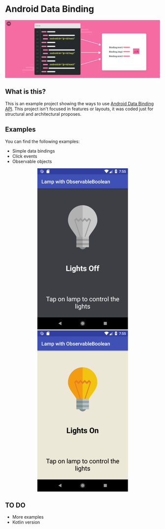 # Android Data Binding

<p align="center">
  <img src="img/binding.png" alt="Custom image"/>
</p>

## What is this?

This is an example project showing the ways to use [Android Data Binding API](https://developer.android.com/topic/libraries/data-binding/). This project isn't focused in features or layouts, it was coded just for structural and architectural proposes.

## Examples

You can find the following examples:
-   Simple data bindings
-   Click events
-   Observable objects

<p align="center">
  <img src="img/off.png" alt="Custom image"/>
  <img src="img/on.png" alt="Custom image"/>
</p>

## TO DO
-   More examples
-   Kotlin version
